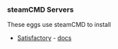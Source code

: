 ### steamCMD Servers
These eggs use steamCMD to install
* [Satisfactory](egg-satisfactory.json) - [docs](https://satisfactory.fandom.com/wiki/Dedicated_servers#Steam)
